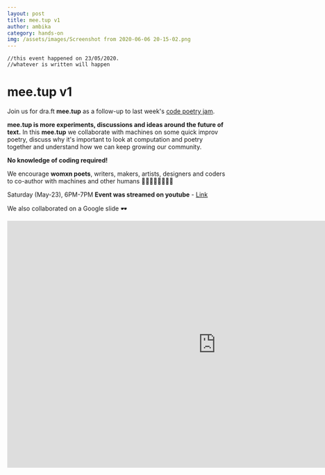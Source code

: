 ```yaml
---
layout: post
title: mee.tup v1
author: ambika
category: hands-on
img: /assets/images/Screenshot from 2020-06-06 20-15-02.png
---
```



```
//this event happened on 23/05/2020.
//whatever is written will happen
```
# mee.tup v1

Join us for dra.ft **mee.tup** as a follow-up to last week's [code poetry jam](https://ajaibghar-co.github.io/draft-test.github.io/zoom%20webinar/2020/05/18/copojam.html).

**mee.tup is more experiments, discussions and ideas around the future of text.**
In this **mee.tup** we collaborate with machines on some quick improv poetry, discuss why it's important to look at computation and poetry together and understand how we can keep growing our community.

**No knowledge of coding required!**

We encourage **womxn poets**, writers, makers, artists, designers and coders to co-author with machines and other humans 👩‍🎤👩‍💻👩‍🎨🦸‍♀️

Saturday (May-23), 6PM-7PM
**Event was streamed on youtube** - [Link](https://youtu.be/qeaeILsn5fk)

We also collaborated on a Google slide 🕶
<iframe src="https://docs.google.com/presentation/d/e/2PACX-1vTjFKpdbu501KwTbB6Lgd_0O66rNd827IDMnUgw_GBlz0swFzn4rpKgxZDV582VZgcRbIlcOdNbB6t8/embed?start=false&loop=false&delayms=60000" frameborder="0" width="960" height="569" allowfullscreen="true" mozallowfullscreen="true" webkitallowfullscreen="true"></iframe>
